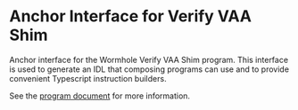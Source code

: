 # Anchor Interface for Verify VAA Shim

Anchor interface for the Wormhole Verify VAA Shim program. This interface is
used to generate an IDL that composing programs can use and to provide
convenient Typescript instruction builders.

See the [program document] for more information.

[program document]: ../../../programs/verify-vaa/README.md
